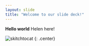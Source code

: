 ```yaml
---
layout: slide
title: "Welcome to our slide deck!"
---
```


**Hello world** Helen here! 

![skitchtocat](https://octodex.github.com/images/skitchtocat.png)
{: .center}
